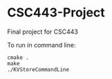 # CSC443-Project
Final project for CSC443

To run in command line:
```
cmake .
make
./KVStoreCommandLine
```